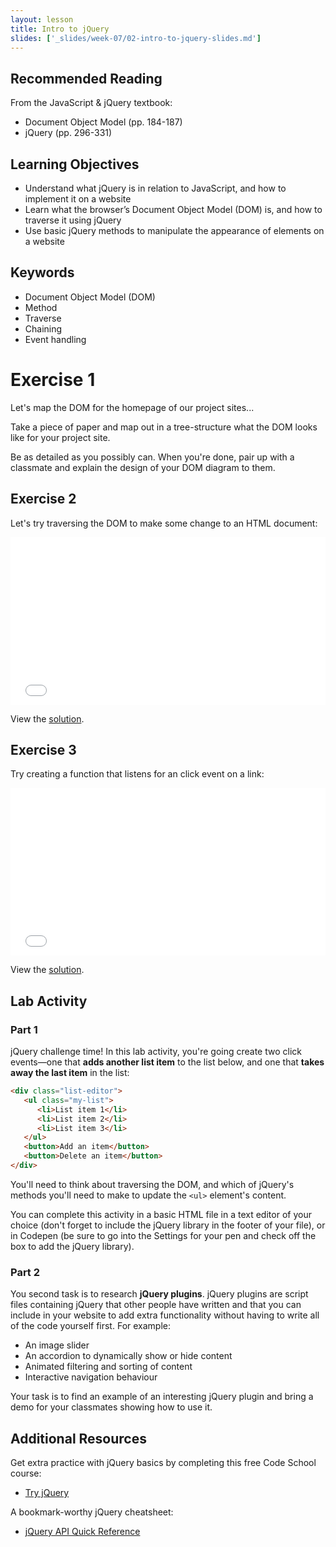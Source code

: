 ```yaml
---
layout: lesson
title: Intro to jQuery
slides: ['_slides/week-07/02-intro-to-jquery-slides.md']
---
```


## Recommended Reading

From the JavaScript & jQuery textbook:

- Document Object Model (pp. 184-187)
- jQuery (pp. 296-331)

## Learning Objectives

- Understand what jQuery is in relation to JavaScript, and how to implement it on a website
- Learn what the browser’s Document Object Model (DOM) is, and how to traverse it using jQuery
- Use basic jQuery methods to manipulate the appearance of elements on a website

## Keywords

- Document Object Model (DOM)
- Method
- Traverse
- Chaining
- Event handling

# Exercise 1

Let's map the DOM for the homepage of our project sites...

Take a piece of paper and map out in a tree-structure what the DOM looks like for your project site.

Be as detailed as you possibly can. When you're done, pair up with a classmate and explain the design of your DOM diagram to them.

## Exercise 2

Let's try traversing the DOM to make some change to an HTML document:

<iframe height='268' scrolling='no' src='//codepen.io/redacademy/embed/OVNjLB/?height=268&theme-id=0&default-tab=js' frameborder='no' allowtransparency='true' allowfullscreen='true' style='width: 100%;'>See the Pen <a href='http://codepen.io/redacademy/pen/OVNjLB/'>OVNjLB</a> by RED Academy (<a href='http://codepen.io/redacademy'>@redacademy</a>) on <a href='http://codepen.io'>CodePen</a>.
</iframe>

View the [solution](http://codepen.io/redacademy/pen/VLazKX).

## Exercise 3

Try creating a function that listens for an click event on a link:

<iframe height='268' scrolling='no' src='//codepen.io/redacademy/embed/VLazbx/?height=268&theme-id=0&default-tab=js' frameborder='no' allowtransparency='true' allowfullscreen='true' style='width: 100%;'>See the Pen <a href='http://codepen.io/redacademy/pen/VLazbx/'>VLazbx</a> by RED Academy (<a href='http://codepen.io/redacademy'>@redacademy</a>) on <a href='http://codepen.io'>CodePen</a>.
</iframe>

View the [solution](http://codepen.io/redacademy/pen/RPaZgY).

## Lab Activity

### Part 1

jQuery challenge time! In this lab activity, you're going create two click events&mdash;one that **adds another list item** to the list below, and one that **takes away the last item** in the list:

```html
<div class="list-editor">
   <ul class="my-list">
      <li>List item 1</li>
      <li>List item 2</li>
      <li>List item 3</li>
   </ul>
   <button>Add an item</button>
   <button>Delete an item</button>
</div>
```

You'll need to think about traversing the DOM, and which of jQuery's methods you'll need to make to update the `<ul>` element's content.

You can complete this activity in a basic HTML file in a text editor of your choice (don't forget to include the jQuery library in the footer of your file), or in Codepen (be sure to go into the Settings for your pen and check off the box to add the jQuery library).

### Part 2

You second task is to research **jQuery plugins**. jQuery plugins are script files containing jQuery that other people have written and that you can include in your website to add extra functionality without having to write all of the code yourself first. For example:

- An image slider
- An accordion to dynamically show or hide content
- Animated filtering and sorting of content
- Interactive navigation behaviour

Your task is to find an example of an interesting jQuery plugin and bring a demo for your classmates showing how to use it.

## Additional Resources

Get extra practice with jQuery basics by completing this free Code School course:

- [Try jQuery](http://try.jquery.com/)

A bookmark-worthy jQuery cheatsheet:

- [jQuery API Quick Reference](http://oscarotero.com/jquery/)

